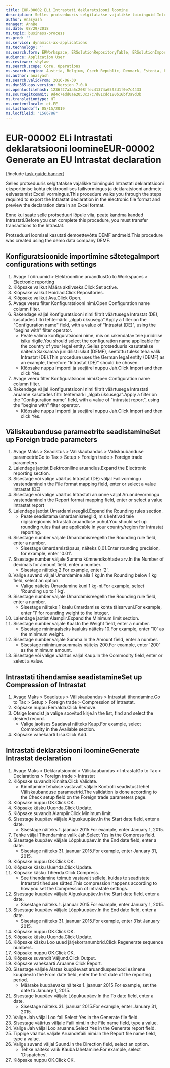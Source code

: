 ```yaml
---
title: EUR-00002 ELi Intrastati deklaratsiooni loomine
description: Selles protseduuris selgitatakse vajalikke toiminguid Intrastati deklaratsiooni eksportimise kohta elektroonilises failivormingus ja deklaratsiooni andmete eelvaatamist Exceli vormingus.
author: Anasyash
manager: AnnBe
ms.date: 08/29/2018
ms.topic: business-process
ms.prod: ''
ms.service: dynamics-ax-applications
ms.technology: ''
ms.search.form: ERWorkspace, ERSolutionRepositoryTable, ERSolutionImport, IntrastatParameters, IntrastatCommodityLookup, IntrastatCompressParameters, Intrastat, SysQueryForm
audience: Application User
ms.reviewer: shylaw
ms.search.scope: Core, Operations
ms.search.region: Austria, Belgium, Czech Republic, Denmark, Estonia, Finland, France, Germany, Hungary, Ireland, Italy, Latvia, Lithuania, Netherlands, Poland, Spain, Sweden, United Kingdom
ms.author: anasyash
ms.search.validFrom: 2016-06-30
ms.dyn365.ops.version: Version 7.0.0
ms.openlocfilehash: 1236f27a3a5c208ffec41374a6593d1f0e7c4433
ms.sourcegitcommit: 9d4c7edd0ae2053c37c7d81cdd180b16bf3a9d3b
ms.translationtype: HT
ms.contentlocale: et-EE
ms.lasthandoff: 05/15/2019
ms.locfileid: "1566786"
---
```

# <a name="eur-00002-generate-an-eu-intrastat-declaration"></a><span data-ttu-id="bf36e-103">EUR-00002 ELi Intrastati deklaratsiooni loomine</span><span class="sxs-lookup"><span data-stu-id="bf36e-103">EUR-00002 Generate an EU Intrastat declaration</span></span>

[!include [task guide banner](../../includes/task-guide-banner.md)]

<span data-ttu-id="bf36e-104">Selles protseduuris selgitatakse vajalikke toiminguid Intrastati deklaratsiooni eksportimise kohta elektroonilises failivormingus ja deklaratsiooni andmete eelvaatamist Exceli vormingus.</span><span class="sxs-lookup"><span data-stu-id="bf36e-104">This procedure walks you through the steps required to export the Intrastat declaration in the electronic file format and preview the declaration data in an Excel format.</span></span> 

<span data-ttu-id="bf36e-105">Enne kui saate selle protseduuri lõpule viia, peate kandma kanded Intrastati.</span><span class="sxs-lookup"><span data-stu-id="bf36e-105">Before you can complete this procedure, you must transfer transactions to the Intrastat.</span></span> 

<span data-ttu-id="bf36e-106">Protseduuri loomisel kasutati demoettevõtte DEMF andmeid.</span><span class="sxs-lookup"><span data-stu-id="bf36e-106">This procedure was created using the demo data company DEMF.</span></span>


## <a name="import-configurations-with-settings"></a><span data-ttu-id="bf36e-107">Konfiguratsioonide importimine sätetega</span><span class="sxs-lookup"><span data-stu-id="bf36e-107">Import configurations with settings</span></span>
1. <span data-ttu-id="bf36e-108">Avage Tööruumid > Elektrooniline aruandlus</span><span class="sxs-lookup"><span data-stu-id="bf36e-108">Go to Workspaces > Electronic reporting</span></span>
2. <span data-ttu-id="bf36e-109">Klõpsake valikut Määra aktiivseks.</span><span class="sxs-lookup"><span data-stu-id="bf36e-109">Click Set active.</span></span>
3. <span data-ttu-id="bf36e-110">Klõpsake valikut Hoidlad.</span><span class="sxs-lookup"><span data-stu-id="bf36e-110">Click Repositories.</span></span>
4. <span data-ttu-id="bf36e-111">Klõpsake valikut Ava.</span><span class="sxs-lookup"><span data-stu-id="bf36e-111">Click Open.</span></span>
5. <span data-ttu-id="bf36e-112">Avage veeru filter Konfiguratsiooni nimi.</span><span class="sxs-lookup"><span data-stu-id="bf36e-112">Open Configuration name column filter.</span></span>
6. <span data-ttu-id="bf36e-113">Rakendage väljal Konfiguratsiooni nimi filtrit väärtusega Intrastat (DE), kasutades filtri tehtemärki „algab üksusega”.</span><span class="sxs-lookup"><span data-stu-id="bf36e-113">Apply a filter on the "Configuration name" field, with a value of "Intrastat (DE)", using the "begins with" filter operator.</span></span>
    * <span data-ttu-id="bf36e-114">Peate valima konfiguratsiooni nime, mis on rakendatav teie juriidilise isiku riigile.</span><span class="sxs-lookup"><span data-stu-id="bf36e-114">You should select the configuration name applicable for the country of your legal entity.</span></span> <span data-ttu-id="bf36e-115">Selles protseduuris kasutatakse näitena Saksamaa juriidilist isikut (DEMF), seetõttu tuleks teha valik Intrastat (DE).</span><span class="sxs-lookup"><span data-stu-id="bf36e-115">This procedure uses the German legal entity (DEMF) as an example, therefore "Intrastat (DE)" should be chosen.</span></span>  
    * <span data-ttu-id="bf36e-116">Klõpsake nuppu Impordi ja seejärel nuppu Jah.</span><span class="sxs-lookup"><span data-stu-id="bf36e-116">Click Import and then click Yes.</span></span>  
7. <span data-ttu-id="bf36e-117">Avage veeru filter Konfiguratsiooni nimi.</span><span class="sxs-lookup"><span data-stu-id="bf36e-117">Open Configuration name column filter.</span></span>
8. <span data-ttu-id="bf36e-118">Rakendage väljal Konfiguratsiooni nimi filtrit väärtusega Intrastati aruanne kasutades filtri tehtemärki „algab üksusega”.</span><span class="sxs-lookup"><span data-stu-id="bf36e-118">Apply a filter on the "Configuration name" field, with a value of "intrastat report", using the "begins with" filter operator.</span></span>
    * <span data-ttu-id="bf36e-119">Klõpsake nuppu Impordi ja seejärel nuppu Jah.</span><span class="sxs-lookup"><span data-stu-id="bf36e-119">Click Import and then click Yes.</span></span>  

## <a name="set-up-foreign-trade-parameters"></a><span data-ttu-id="bf36e-120">Väliskaubanduse parameetrite seadistamine</span><span class="sxs-lookup"><span data-stu-id="bf36e-120">Set up Foreign trade parameters</span></span>
1. <span data-ttu-id="bf36e-121">Avage Maks > Seadistus > Väliskaubandus > Väliskaubanduse parameetrid</span><span class="sxs-lookup"><span data-stu-id="bf36e-121">Go to Tax > Setup > Foreign trade > Foreign trade parameters</span></span>
2. <span data-ttu-id="bf36e-122">Laiendage jaotist Elektrooniline aruandlus.</span><span class="sxs-lookup"><span data-stu-id="bf36e-122">Expand the Electronic reporting section.</span></span>
3. <span data-ttu-id="bf36e-123">Sisestage või valige väärtus Intrastat (DE) väljal Failivormingu vastendamine</span><span class="sxs-lookup"><span data-stu-id="bf36e-123">In the File format mapping field, enter or select a value Intrastat (DE)</span></span>
4. <span data-ttu-id="bf36e-124">Sisestage või valige väärtus Intrastati aruanne väljal Aruandevormingu vastendamine</span><span class="sxs-lookup"><span data-stu-id="bf36e-124">In the Report format mapping field, enter or select a value Intrastat report</span></span>
5. <span data-ttu-id="bf36e-125">Laiendage jaotist Ümardamisreeglid.</span><span class="sxs-lookup"><span data-stu-id="bf36e-125">Expand the Rounding rules section.</span></span>
    * <span data-ttu-id="bf36e-126">Peate seadistama ümardamisreeglid, mis kehtivad teie riigis/regioonis Intrastati aruandluse puhul.</span><span class="sxs-lookup"><span data-stu-id="bf36e-126">You should set up rounding rules that are applicable in your country/region for Intrastat reporting.</span></span>  
6. <span data-ttu-id="bf36e-127">Sisestage number väljale Ümardamisreegel</span><span class="sxs-lookup"><span data-stu-id="bf36e-127">In the Rounding rule field, enter a number.</span></span>
    * <span data-ttu-id="bf36e-128">Sisestage ümardamistäpsus, näiteks 0,01.</span><span class="sxs-lookup"><span data-stu-id="bf36e-128">Enter rounding precision, for example, enter '0.01'.</span></span>  
7. <span data-ttu-id="bf36e-129">Sisestage number väljale Summa kümnendkohtade arv.</span><span class="sxs-lookup"><span data-stu-id="bf36e-129">In the Number of decimals for amount field, enter a number.</span></span>
    * <span data-ttu-id="bf36e-130">Sisestage näiteks 2.</span><span class="sxs-lookup"><span data-stu-id="bf36e-130">For example, enter '2'.</span></span>  
8. <span data-ttu-id="bf36e-131">Valige suvand väljal Ümardamine alla 1 kg.</span><span class="sxs-lookup"><span data-stu-id="bf36e-131">In the Rounding below 1 kg field, select an option.</span></span>
    * <span data-ttu-id="bf36e-132">Valige näiteks Ümardamine kuni 1 kg-ni.</span><span class="sxs-lookup"><span data-stu-id="bf36e-132">For example, select 'Rounding up to 1 kg'.</span></span>  
9. <span data-ttu-id="bf36e-133">Sisestage number väljale Ümardamisreegel</span><span class="sxs-lookup"><span data-stu-id="bf36e-133">In the Rounding rule field, enter a number.</span></span>
    * <span data-ttu-id="bf36e-134">Sisestage näiteks 1 kaalu ümardamise kohta täisarvuni.</span><span class="sxs-lookup"><span data-stu-id="bf36e-134">For example, enter '1' for rounding weight to the integer.</span></span>  
10. <span data-ttu-id="bf36e-135">Laiendage jaotist Alampiir.</span><span class="sxs-lookup"><span data-stu-id="bf36e-135">Expand the Minimum limit section.</span></span>
11. <span data-ttu-id="bf36e-136">Sisestage number väljale Kaal.</span><span class="sxs-lookup"><span data-stu-id="bf36e-136">In the Weight field, enter a number.</span></span>
    * <span data-ttu-id="bf36e-137">Sisestage minimaalseks kaaluks näiteks 10.</span><span class="sxs-lookup"><span data-stu-id="bf36e-137">For example, enter '10' as the minimum weight.</span></span>  
12. <span data-ttu-id="bf36e-138">Sisestage number väljale Summa.</span><span class="sxs-lookup"><span data-stu-id="bf36e-138">In the Amount field, enter a number.</span></span>
    * <span data-ttu-id="bf36e-139">Sisestage miinimumsummaks näiteks 200.</span><span class="sxs-lookup"><span data-stu-id="bf36e-139">For example, enter '200' as the minimum amount.</span></span>  
13. <span data-ttu-id="bf36e-140">Sisestage või valige väärtus väljal Kaup.</span><span class="sxs-lookup"><span data-stu-id="bf36e-140">In the Commodity field, enter or select a value.</span></span>

## <a name="set-up-compression-of-intrastat"></a><span data-ttu-id="bf36e-141">Intrastati tihendamise seadistamine</span><span class="sxs-lookup"><span data-stu-id="bf36e-141">Set up Compression of Intrastat</span></span>
1. <span data-ttu-id="bf36e-142">Avage Maks > Seadistus > Väliskaubandus > Intrastati tihendamine.</span><span class="sxs-lookup"><span data-stu-id="bf36e-142">Go to Tax > Setup > Foreign trade > Compression of Intrastat.</span></span>
2. <span data-ttu-id="bf36e-143">Klõpsake nuppu Eemalda.</span><span class="sxs-lookup"><span data-stu-id="bf36e-143">Click Remove.</span></span>
3. <span data-ttu-id="bf36e-144">Otsige loendist ja valige soovitud kirje.</span><span class="sxs-lookup"><span data-stu-id="bf36e-144">In the list, find and select the desired record.</span></span>
    * <span data-ttu-id="bf36e-145">Valige jaotises Saadaval näiteks Kaup.</span><span class="sxs-lookup"><span data-stu-id="bf36e-145">For example, select Commodity in the Available section.</span></span>  
4. <span data-ttu-id="bf36e-146">Klõpsake vahekaarti Lisa.</span><span class="sxs-lookup"><span data-stu-id="bf36e-146">Click Add.</span></span>

## <a name="generate-intrastat-declaration"></a><span data-ttu-id="bf36e-147">Intrastati deklaratsiooni loomine</span><span class="sxs-lookup"><span data-stu-id="bf36e-147">Generate Intrastat declaration</span></span>
1. <span data-ttu-id="bf36e-148">Avage Maks > Deklaratsioonid > Väliskaubandus > Intrastat</span><span class="sxs-lookup"><span data-stu-id="bf36e-148">Go to Tax > Declarations > Foreign trade > Intrastat</span></span>
2. <span data-ttu-id="bf36e-149">Klõpsake suvandit Kinnita.</span><span class="sxs-lookup"><span data-stu-id="bf36e-149">Click Validate.</span></span>
    * <span data-ttu-id="bf36e-150">Kinnitamine tehakse vastavalt väljale Kontrolli seadistust lehel Väliskaubanduse parameetrid.</span><span class="sxs-lookup"><span data-stu-id="bf36e-150">The validation is done according to the Check setup field on the Foreign trade parameters page.</span></span>  
3. <span data-ttu-id="bf36e-151">Klõpsake nuppu OK.</span><span class="sxs-lookup"><span data-stu-id="bf36e-151">Click OK.</span></span>
4. <span data-ttu-id="bf36e-152">Klõpsake käsku Uuenda.</span><span class="sxs-lookup"><span data-stu-id="bf36e-152">Click Update.</span></span>
5. <span data-ttu-id="bf36e-153">Klõpsake suvandit Alampiir.</span><span class="sxs-lookup"><span data-stu-id="bf36e-153">Click Minimum limit.</span></span>
6. <span data-ttu-id="bf36e-154">Sisestage kuupäev väljale Alguskuupäev.</span><span class="sxs-lookup"><span data-stu-id="bf36e-154">In the Start date field, enter a date.</span></span>
    * <span data-ttu-id="bf36e-155">Sisestage näiteks 1. jaanuar 2015.</span><span class="sxs-lookup"><span data-stu-id="bf36e-155">For example, enter January 1, 2015.</span></span>  
7. <span data-ttu-id="bf36e-156">Tehke väljal Tihendamine valik Jah.</span><span class="sxs-lookup"><span data-stu-id="bf36e-156">Select Yes in the Compress field.</span></span>
8. <span data-ttu-id="bf36e-157">Sisestage kuupäev väljale Lõppkuupäev.</span><span class="sxs-lookup"><span data-stu-id="bf36e-157">In the End date field, enter a date.</span></span>
    * <span data-ttu-id="bf36e-158">Sisestage näiteks 31. jaanuar 2015.</span><span class="sxs-lookup"><span data-stu-id="bf36e-158">For example, enter January 31, 2015.</span></span>  
9. <span data-ttu-id="bf36e-159">Klõpsake nuppu OK.</span><span class="sxs-lookup"><span data-stu-id="bf36e-159">Click OK.</span></span>
10. <span data-ttu-id="bf36e-160">Klõpsake käsku Uuenda.</span><span class="sxs-lookup"><span data-stu-id="bf36e-160">Click Update.</span></span>
11. <span data-ttu-id="bf36e-161">Klõpsake käsku Tihenda.</span><span class="sxs-lookup"><span data-stu-id="bf36e-161">Click Compress.</span></span>
    * <span data-ttu-id="bf36e-162">See tihendamine toimub vastavalt sellele, kuidas te seadistate Intrastati tiheduse sätted.</span><span class="sxs-lookup"><span data-stu-id="bf36e-162">This compression happens according to how you set the Compression of intrastate settings.</span></span>  
12. <span data-ttu-id="bf36e-163">Sisestage kuupäev väljale Alguskuupäev.</span><span class="sxs-lookup"><span data-stu-id="bf36e-163">In the Start date field, enter a date.</span></span>
    * <span data-ttu-id="bf36e-164">Sisestage näiteks 1. jaanuar 2015.</span><span class="sxs-lookup"><span data-stu-id="bf36e-164">For example, enter January 1, 2015.</span></span>  
13. <span data-ttu-id="bf36e-165">Sisestage kuupäev väljale Lõppkuupäev.</span><span class="sxs-lookup"><span data-stu-id="bf36e-165">In the End date field, enter a date.</span></span>
    * <span data-ttu-id="bf36e-166">Sisestage näiteks 31. jaanuar 2015.</span><span class="sxs-lookup"><span data-stu-id="bf36e-166">For example, enter 31st January 2015.</span></span>  
14. <span data-ttu-id="bf36e-167">Klõpsake nuppu OK.</span><span class="sxs-lookup"><span data-stu-id="bf36e-167">Click OK.</span></span>
15. <span data-ttu-id="bf36e-168">Klõpsake käsku Uuenda.</span><span class="sxs-lookup"><span data-stu-id="bf36e-168">Click Update.</span></span>
16. <span data-ttu-id="bf36e-169">Klõpsake käsku Loo uued järjekorranumbrid.</span><span class="sxs-lookup"><span data-stu-id="bf36e-169">Click Regenerate sequence numbers.</span></span>
17. <span data-ttu-id="bf36e-170">Klõpsake nuppu OK.</span><span class="sxs-lookup"><span data-stu-id="bf36e-170">Click OK.</span></span>
18. <span data-ttu-id="bf36e-171">Klõpsake suvandit Väljund.</span><span class="sxs-lookup"><span data-stu-id="bf36e-171">Click Output.</span></span>
19. <span data-ttu-id="bf36e-172">Klõpsake vahekaarti Aruanne.</span><span class="sxs-lookup"><span data-stu-id="bf36e-172">Click Report.</span></span>
20. <span data-ttu-id="bf36e-173">Sisestage väljale Alates kuupäevast aruandlusperioodi esimene kuupäev.</span><span class="sxs-lookup"><span data-stu-id="bf36e-173">In the From date field, enter the first date of the reporting period.</span></span>
    * <span data-ttu-id="bf36e-174">Määrake kuupäevaks näiteks 1. jaanuar 2015.</span><span class="sxs-lookup"><span data-stu-id="bf36e-174">For example, set the date to January 1, 2015.</span></span>  
21. <span data-ttu-id="bf36e-175">Sisestage kuupäev väljale Lõpukuupäev.</span><span class="sxs-lookup"><span data-stu-id="bf36e-175">In the To date field, enter a date.</span></span>
    * <span data-ttu-id="bf36e-176">Sisestage näiteks 31. jaanuar 2015.</span><span class="sxs-lookup"><span data-stu-id="bf36e-176">For example, enter January 31, 2015.</span></span>  
22. <span data-ttu-id="bf36e-177">Valige Jah väljal Loo fail.</span><span class="sxs-lookup"><span data-stu-id="bf36e-177">Select Yes in the Generate file field.</span></span>
23. <span data-ttu-id="bf36e-178">Sisestage väärtus väljale Faili nimi.</span><span class="sxs-lookup"><span data-stu-id="bf36e-178">In the File name field, type a value.</span></span>
24. <span data-ttu-id="bf36e-179">Valige Jah väljal Loo aruanne.</span><span class="sxs-lookup"><span data-stu-id="bf36e-179">Select Yes in the Generate report field.</span></span>
25. <span data-ttu-id="bf36e-180">Tippige väärtus väljale Aruandefaili nimi.</span><span class="sxs-lookup"><span data-stu-id="bf36e-180">In the Report file name field, type a value.</span></span>
26. <span data-ttu-id="bf36e-181">Valige suvand väljal Suund.</span><span class="sxs-lookup"><span data-stu-id="bf36e-181">In the Direction field, select an option.</span></span>
    * <span data-ttu-id="bf36e-182">Tehke näiteks valik Kauba lähetamine.</span><span class="sxs-lookup"><span data-stu-id="bf36e-182">For example, select 'Dispatches'.</span></span>  
27. <span data-ttu-id="bf36e-183">Klõpsake nuppu OK.</span><span class="sxs-lookup"><span data-stu-id="bf36e-183">Click OK.</span></span>

